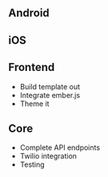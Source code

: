 ## Android

## iOS

## Frontend
* Build template out
* Integrate ember.js
* Theme it


## Core

* Complete API endpoints
* Twilio integration
* Testing
